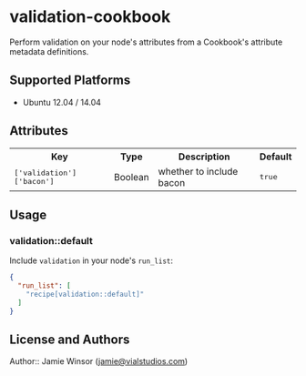 # validation-cookbook

Perform validation on your node's attributes from a Cookbook's attribute metadata definitions.

## Supported Platforms

* Ubuntu 12.04 / 14.04

## Attributes

<table>
  <tr>
    <th>Key</th>
    <th>Type</th>
    <th>Description</th>
    <th>Default</th>
  </tr>
  <tr>
    <td><tt>['validation']['bacon']</tt></td>
    <td>Boolean</td>
    <td>whether to include bacon</td>
    <td><tt>true</tt></td>
  </tr>
</table>

## Usage

### validation::default

Include `validation` in your node's `run_list`:

```json
{
  "run_list": [
    "recipe[validation::default]"
  ]
}
```

## License and Authors

Author:: Jamie Winsor (<jamie@vialstudios.com>)
